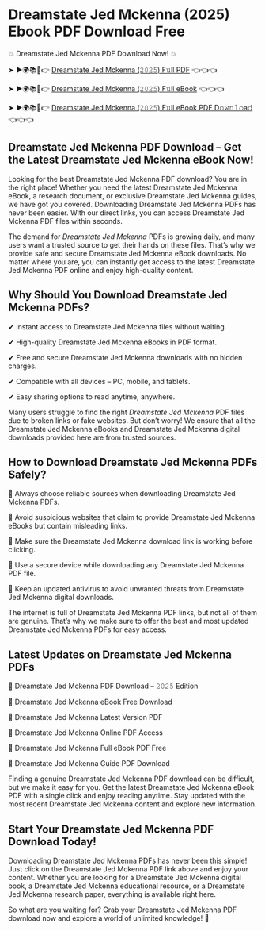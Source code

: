 # Dreamstate Jed Mckenna (2025) Ebook PDF Download Free

💥 Dreamstate Jed Mckenna PDF Download Now! 💥

➤ ►🌍📚📱👉 [Dreamstate Jed Mckenna (𝟸𝟶𝟸𝟻) F𝚞ll PDF](https://getpdf.xyz/dreamstate-jed-mckenna) 👈👈👈


➤ ►🌍📚📱👉 [Dreamstate Jed Mckenna (𝟸𝟶𝟸𝟻) F𝚞ll eBook](https://getpdf.xyz/dreamstate-jed-mckenna) 👈👈👈


➤ ►🌍📚📱👉 [Dreamstate Jed Mckenna (𝟸𝟶𝟸𝟻) F𝚞ll eBook PDF D𝚘𝚠𝚗𝚕𝚘a𝚍](https://getpdf.xyz/dreamstate-jed-mckenna) 👈👈👈


## Dreamstate Jed Mckenna PDF Download – Get the Latest Dreamstate Jed Mckenna eBook Now!

Looking for the best Dreamstate Jed Mckenna PDF download? You are in the right place! Whether you need the latest Dreamstate Jed Mckenna eBook, a research document, or exclusive Dreamstate Jed Mckenna guides, we have got you covered. Downloading Dreamstate Jed Mckenna PDFs has never been easier. With our direct links, you can access Dreamstate Jed Mckenna PDF files within seconds.

The demand for *Dreamstate Jed Mckenna* PDFs is growing daily, and many users want a trusted source to get their hands on these files. That’s why we provide safe and secure Dreamstate Jed Mckenna eBook downloads. No matter where you are, you can instantly get access to the latest Dreamstate Jed Mckenna PDF online and enjoy high-quality content.

## Why Should You Download Dreamstate Jed Mckenna PDFs?

✔ Instant access to Dreamstate Jed Mckenna files without waiting.

✔ High-quality Dreamstate Jed Mckenna eBooks in PDF format.

✔ Free and secure Dreamstate Jed Mckenna downloads with no hidden charges.

✔ Compatible with all devices – PC, mobile, and tablets.

✔ Easy sharing options to read anytime, anywhere.

Many users struggle to find the right *Dreamstate Jed Mckenna* PDF files due to broken links or fake websites. But don’t worry! We ensure that all the Dreamstate Jed Mckenna eBooks and Dreamstate Jed Mckenna digital downloads provided here are from trusted sources.

## How to Download Dreamstate Jed Mckenna PDFs Safely?

📌 Always choose reliable sources when downloading Dreamstate Jed Mckenna PDFs.

📌 Avoid suspicious websites that claim to provide Dreamstate Jed Mckenna eBooks but contain misleading links.

📌 Make sure the Dreamstate Jed Mckenna download link is working before clicking.

📌 Use a secure device while downloading any Dreamstate Jed Mckenna PDF file.

📌 Keep an updated antivirus to avoid unwanted threats from Dreamstate Jed Mckenna digital downloads.

The internet is full of Dreamstate Jed Mckenna PDF links, but not all of them are genuine. That’s why we make sure to offer the best and most updated Dreamstate Jed Mckenna PDFs for easy access.

## Latest Updates on Dreamstate Jed Mckenna PDFs

🔹 Dreamstate Jed Mckenna PDF Download – 𝟸𝟶𝟸𝟻 Edition

🔹 Dreamstate Jed Mckenna eBook Free Download

🔹 Dreamstate Jed Mckenna Latest Version PDF

🔹 Dreamstate Jed Mckenna Online PDF Access

🔹 Dreamstate Jed Mckenna Full eBook PDF Free

🔹 Dreamstate Jed Mckenna Guide PDF Download

Finding a genuine Dreamstate Jed Mckenna PDF download can be difficult, but we make it easy for you. Get the latest Dreamstate Jed Mckenna eBook PDF with a single click and enjoy reading anytime. Stay updated with the most recent Dreamstate Jed Mckenna content and explore new information.

## Start Your Dreamstate Jed Mckenna PDF Download Today!

Downloading Dreamstate Jed Mckenna PDFs has never been this simple! Just click on the Dreamstate Jed Mckenna PDF link above and enjoy your content. Whether you are looking for a Dreamstate Jed Mckenna digital book, a Dreamstate Jed Mckenna educational resource, or a Dreamstate Jed Mckenna research paper, everything is available right here.

So what are you waiting for? Grab your Dreamstate Jed Mckenna PDF download now and explore a world of unlimited knowledge! 🚀